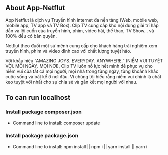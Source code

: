 ## About App-Netflut
App Netflut là dịch vụ Truyền hình internet đa nền tảng (Web, mobile web, mobile app, TV app và TV Box). Clip TV cung cấp kho nội dung giải trí hấp dẫn và lôi cuốn của truyền hình, phim, video hài, thể thao, TV Show… và 100% đều có bản quyền.

Netflut theo đuổi một sứ mệnh cung cấp cho khách hàng trải nghiệm xem truyền hình, phim và video đỉnh cao với chất lượng tuyệt hảo.

Với khẩu hiệu “AMAZING JOYS. EVERYDAY. ANYWHERE.” (NIỀM VUI TUYỆT VỜI. MỖI NGÀY. MỌI NƠI), Clip TV luôn nỗ lực hết mình để phục vụ cho niềm vui của tất cả mọi người, mọi nhà trong từng ngày, từng khoảnh khắc cuộc sống và bất kể ở nơi đâu. Vì chúng tôi hiểu rằng niềm vui chính là chất keo tuyệt vời nhất cho sự chia sẻ và gắn kết mọi người với nhau.

## To can run localhost
### Install package composer.json
  - Command line to install: composer update

### Install package package.json
  - Command line to install: npm install ||  npm i || yarn install || yarn i
